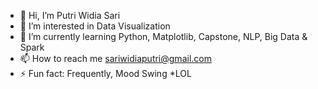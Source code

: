 - 👋 Hi, I’m Putri Widia Sari
- 👀 I’m interested in Data Visualization
- 🌱 I’m currently learning Python, Matplotlib, Capstone, NLP, Big Data & Spark
- 📫 How to reach me sariwidiaputri@gmail.com
- ⚡ Fun fact: Frequently, Mood Swing *LOL

<!---
putriwidias/putriwidias is a ✨ special ✨ repository because its `README.md` (this file) appears on your GitHub profile.
You can click the Preview link to take a look at your changes.
--->
